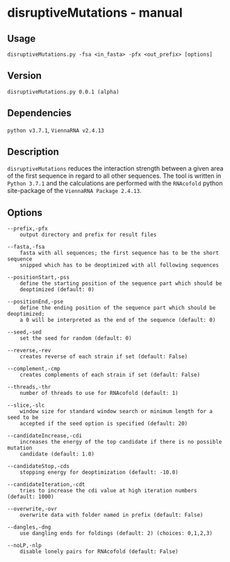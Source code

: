 # disruptiveMutations - manual

## Usage
```
disruptiveMutations.py -fsa <in_fasta> -pfx <out_prefix> [options]
```

## Version
```
disruptiveMutations.py 0.0.1 (alpha)
```

## Dependencies
```python v3.7.1```, ```ViennaRNA v2.4.13```

## Description
```disruptiveMutations``` reduces the interaction strength between a given area of the first sequence in regard to all other sequences. The tool is written in ```Python 3.7.1``` and the calculations are performed with the ```RNAcofold``` python site-package of the ```ViennaRNA Package 2.4.13```.

## Options
```
--prefix,-pfx
    output directory and prefix for result files

--fasta,-fsa
    fasta with all sequences; the first sequence has to be the short sequence 
    snipped which has to be deoptimized with all following sequences

--positionStart,-pss
    define the starting position of the sequence part which should be 
    deoptimized (default: 0)

--positionEnd,-pse
    define the ending position of the sequence part which should be deoptimized;
    a 0 will be interpreted as the end of the sequence (default: 0)

--seed,-sed
    set the seed for random (default: 0)

--reverse,-rev
    creates reverse of each strain if set (default: False)

--complement,-cmp
    creates complements of each strain if set (default: False)

--threads,-thr
    number of threads to use for RNAcofold (default: 1)

--slice,-slc
    window size for standard window search or minimum length for a seed to be
    accepted if the seed option is specified (default: 20)

--candidateIncrease,-cdi
    increases the energy of the top candidate if there is no possible mutation
    candidate (default: 1.0)

--candidateStop,-cds
    stopping energy for deoptimization (default: -10.0)

--candidateIteration,-cdt
    tries to increase the cdi value at high iteration numbers (default: 1000)

--overwrite,-ovr
    overwrite data with folder named in prefix (default: False)

--dangles,-dng
    use dangling ends for foldings (default: 2) (choices: 0,1,2,3)

--noLP,-nlp
    disable lonely pairs for RNAcofold (default: False)
```
